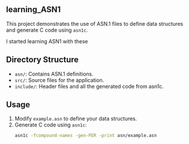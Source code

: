 ## learning_ASN1


This project demonstrates the use of ASN.1 files to define data structures and generate C code using `asn1c`.

I started learning ASN1 with these

## Directory Structure
- `asn/`: Contains ASN.1 definitions.
- `src/`: Source files for the application.
- `include/`: Header files and all the generated code from asn1c.

## Usage
1. Modify `example.asn` to define your data structures.
2. Generate C code using `asn1c`:
   ```bash
   asn1c -fcompound-names -gen-PER -print asn/example.asn
